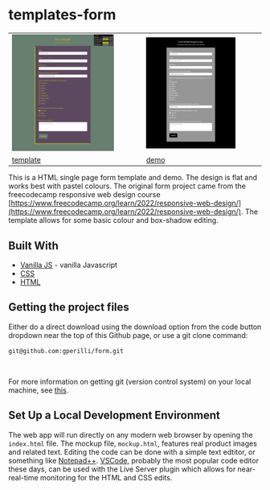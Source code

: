 # templates-form

|   |   |
|---|---|
| <img src="assets/img/template.png" width="80%" />  | <img src="assets/img/demo.png" width="80%" />   |
| [template](https://gperilli.github.io/templates-form/) | [demo](https://gperilli.github.io/templates-form/demo) |


This is a HTML single page form template and demo. The design is flat and works best with pastel colours. The original form project came from the freecodecamp responsive web design course [https://www.freecodecamp.org/learn/2022/responsive-web-design/](https://www.freecodecamp.org/learn/2022/responsive-web-design/). The template allows for some basic colour and box-shadow editing.



## Built With
- [Vanilla JS](https://developer.mozilla.org/en-US/docs/Web/JavaScript) - vanilla Javascript
- [CSS](https://developer.mozilla.org/en-US/docs/Web/CSS)
- [HTML](https://developer.mozilla.org/en-US/docs/Web/HTML)

## Getting the project files

Either do a direct download using the download option from the code button dropdown near the top of this Github page, or use a git clone command:
```
git@github.com:gperilli/form.git
```
<br>

For more information on getting git (version control system) on your local machine, see [this](https://git-scm.com/book/en/v2/Getting-Started-Installing-Git).

## Set Up a Local Development Environment

The web app will run directly on any modern web browser by opening the `index.html` file. The mockup file, `mockup.html`, features real product images and related text.
Editing the code can be done with a simple text edtitor, or something like [Notepad++](https://notepad-plus-plus.org/). [VSCode](https://code.visualstudio.com/), probably the most popular code editor these days, can be used with the Live Server plugin which allows for near-real-time monitoring for the HTML and CSS edits.

